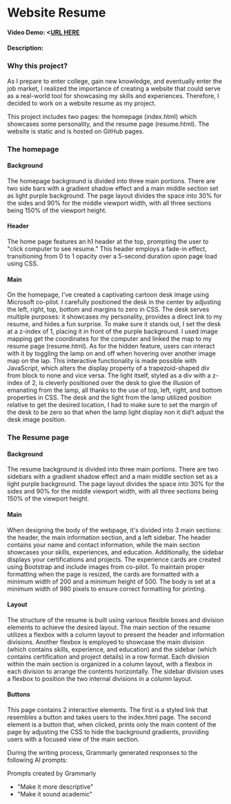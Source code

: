 # Website Resume
#### Video Demo:  <[URL HERE](https://www.youtube.com/watch?v=LdVaqW8MMd0)
#### Description:

### Why this project? 

As I prepare to enter college, gain new knowledge, and eventually enter the job market, I realized the importance of creating a website that could serve as a real-world tool for showcasing my skills and experiences. Therefore, I decided to work on a website resume as my project. 

This project includes two pages: the homepage (index.html) which showcases some personality, and the resume page (resume.html). The website is static and is hosted on GitHub pages.


### The homepage

#### Background 

The homepage background is divided into three main portions. There are two side bars with a gradient shadow effect and a main middle section set as light purple background. The page layout divides the space into 30% for the sides and 90% for the middle viewport width, with all three sections being 150% of the viewport height.

#### Header

The home page features an h1 header at the top, prompting the user to "click computer to see resume." This header employs a fade-in effect, transitioning from 0 to 1 opacity over a 5-second duration upon page load using CSS.

#### Main

On the homepage, I've created a captivating cartoon desk image using Microsoft co-pilot. I carefully positioned the desk in the center by adjusting the left, right, top, bottom and margins to zero in CSS. The desk serves multiple purposes: it showcases my personality, provides a direct link to my resume, and hides a fun surprise. To make sure it stands out, I set the desk at a z-index of 1, placing it in front of the purple background. I used image mapping get the coordinates for the computer and linked the map to my resume page (resume.html). As for the hidden feature, users can interact with it by toggling the lamp on and off when hovering over another image map on the lap. This interactive functionality is made possible with JavaScript, which alters the display property of a trapezoid-shaped div from block to none and vice versa. The light itself, styled as a div with a z-index of 2, is cleverly positioned over the desk to give the illusion of emanating from the lamp, all thanks to the use of top, left, right, and bottom properties in CSS. The desk and the light from the lamp utilized position relative to get the desired location, I had to make sure to set the margin of the desk to be zero so that when the lamp light display non it did’t adjust the desk image position.




### The Resume page

#### Background

The resume background is divided into three main portions. There are two sidebars with a gradient shadow effect and a main middle section set as a light purple background. The page layout divides the space into 30% for the sides and 90% for the middle viewport width, with all three sections being 150% of the viewport height.

#### Main

When designing the body of the webpage, it's divided into 3 main sections: the header, the main information section, and a left sidebar. The header contains your name and contact information, while the main section showcases your skills, experiences, and education. Additionally, the sidebar displays your certifications and projects. The experience cards are created using Bootstrap and include images from co-pilot. To maintain proper formatting when the page is resized, the cards are formatted with a minimum width of 200 and a minimum height of 500. The body is set at a minimum width of 980 pixels to ensure correct formatting for printing.

#### Layout

The structure of the resume is built using various flexible boxes and division elements to achieve the desired layout. The main section of the resume utilizes a flexbox with a column layout to present the header and information divisions. Another flexbox is employed to showcase the main division (which contains skills, experience, and education) and the sidebar (which contains certification and project details) in a row format. Each division within the main section is organized in a column layout, with a flexbox in each division to arrange the contents horizontally. The sidebar division uses a flexbox to position the two internal divisions in a column layout.

#### Buttons

This page contains 2 interactive elements. The first is a styled link that resembles a button and takes users to the index.html page. The second element is a button that, when clicked, prints only the main content of the page by adjusting the CSS to hide the background gradients, providing users with a focused view of the main section.



During the writing process, Grammarly generated responses to the following AI prompts:

Prompts created by Grammarly
- "Make it more descriptive"
- "Make it sound academic"
